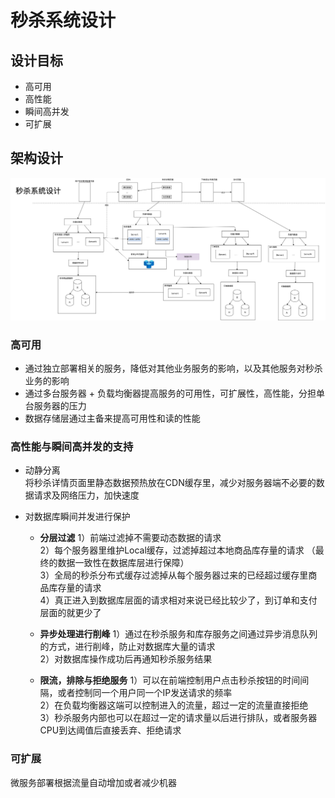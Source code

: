 # 秒杀系统设计

## 设计目标
* 高可用
* 高性能
* 瞬间高并发
* 可扩展

## 架构设计

![Seckill_Arch](resources/Seckill_Service_Arch.png)

### 高可用
* 通过独立部署相关的服务，降低对其他业务服务的影响，以及其他服务对秒杀业务的影响
* 通过多台服务器 + 负载均衡器提高服务的可用性，可扩展性，高性能，分担单台服务器的压力
* 数据存储层通过主备来提高可用性和读的性能

### 高性能与瞬间高并发的支持
* 动静分离  
将秒杀详情页面里静态数据预热放在CDN缓存里，减少对服务器端不必要的数据请求及网络压力，加快速度

* 对数据库瞬间并发进行保护
    * **分层过滤**
1）前端过滤掉不需要动态数据的请求  
2）每个服务器里维护Local缓存，过滤掉超过本地商品库存量的请求 （最终的数据一致性在数据库层进行保障）    
3）全局的秒杀分布式缓存过滤掉从每个服务器过来的已经超过缓存里商品库存量的请求  
4）真正进入到数据库层面的请求相对来说已经比较少了，到订单和支付层面的就更少了  

    * **异步处理进行削峰** 
1）通过在秒杀服务和库存服务之间通过异步消息队列的方式，进行削峰，防止对数据库大量的请求  
2）对数据库操作成功后再通知秒杀服务结果  

    * **限流，排除与拒绝服务** 
1）可以在前端控制用户点击秒杀按钮的时间间隔，或者控制同一个用户同一个IP发送请求的频率  
2）在负载均衡器这端可以控制进入的流量，超过一定的流量直接拒绝  
3）秒杀服务内部也可以在超过一定的请求量以后进行排队，或者服务器CPU到达阈值后直接丢弃、拒绝请求  

### 可扩展
微服务部署根据流量自动增加或者减少机器  




